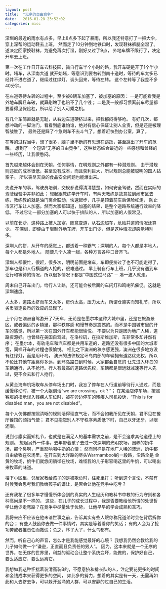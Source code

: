 ```yaml
---
layout: post
title:  "无序的自由竞争"
date:   2016-01-28 23:52:02
categories: misc
---
```

深圳的最近的雨水有点多，早上8点多下起了暴雨，所以我还特意打了一把大伞，穿上深帮的运动鞋去上班，
然而走了10分钟到地铁口时，发现鞋袜裤腿全湿了。遂决定回家换鞋袜，为避免再次打湿，刚好又过了9点，
外地车牌不限行了，决定开车去上班。

第一次在工作日开车去科技园，骑自行车半个小时的路，我开车硬是开了1个半小时。堵车，从深南大道
就开始堵，等意识到要右转到南十道时，等待的车太多已经并不进右道了，继续过红绿灯，调头回来，等待左转。
这个左转等了我差不多40分钟。

在左道等待左转的过程中，至少被8辆车加塞了，被加塞的原因：
一是可能看我是外地车牌且车破，就算剐蹭了也赔不了几个钱；
二是我一般都习惯离前车尽量都要看得见保险杠，所以给了别人可乘之机。

有几个车简直就是无耻，从右边车道硬挤过来，把我郁闷得够呛。
有好几次，都想冲动的一脚油门，看看到底谁怕谁，绝对有信心保证让别人全责，但是还是被理智战胜了，
最终还是踩了个急刹车不去斗气了。想着赶快到办公室，算了。

在等的过程当中，想了很多，脑子里不断的有思想在跳跃，甚至跳出了开车的范畴。
想到了一个短语“无序的自由竞争”，这种状态结合最近的一些感想和曾经的一些经历，让我很憋闷。

首先越来越体会到在天朝，任何事情，在明规则之外都有一种潜规则。
由于潜规则违反的成本很低，甚至没有成本，而且获利巨大，所以规则总能被聪明的国人钻空子。
所以丧尽天良的食品安全问题也能爆出来。

先说开车的事，驾驶员培训，交规都说得清清楚楚，如何安全驾驶，然而在实际的驾驶经验中并非如此；
想起跟教练学开车时，有两天教练是故意拉到闹市区去练，教练教的就是油门离合联动，快速起步，几乎是顶着前车后保险杠走，
防止市区行车让人加塞。然而大家都知道，加塞的结果，是整个道路系统通行效率的降低。
不过它让一部分加塞的人可以快于排队的人，所以加塞的人很常见。

以前在长沙，这种路上被人加塞，随意变道，从右边超车，危险并道的情况还算少。
在深圳，即便由于限制外地车牌，开车出门少，但是这种情况却感觉特别多。

深圳人的拼，从开车的感觉上，都透着一种霸气；深圳的人，每个人都是本地人，每个人都是外地人，
随便几个人凑一起，各种方言各种口音齐飞。

深圳人都很忙，很赶，很多次，明明前面是堵车，车即便挤过了也不可能走得了，那车也是和人行横道的人抢的，很难通过。
早上骑自行车上班，几乎没有遇到车让行和等待的情况，所以很多情况下都是“中国式过马路” － 凑一波人就走。

周末自己开车出门，给行人让路，还可能会被后面的车闪灯和鸣喇叭催促。这就是深圳速度。

人太多，道路太挤而车又太多，房价太高，压力太大，所谓仓廪实而知礼节，所以劣币驱逐良币的效应的显现了。

上个月在澳洲自驾游开了7天车，无论是在墨尔本这种大城市里，还是在旅游景区，或者偏远的乡镇里，那种秩序感
和慢节奏是震撼的。而不是中国城市里的开车的感觉，所以第一次在国外开车都能很愉悦。
不要以为只是因为地广人稀，道路资源好。也曾经在美国自驾过，在洛杉矶，在拉斯维加斯，车非常多却井然有序；
在墨尔本，有轨电车和汽车都是共用车道的，道路还没有很多中国的大城市宽，同样开车的过程也很愉悦。
相比之下澳洲的秩序感更强，澳洲在很多地方没有红绿灯，而是用环岛，
澳洲的法律规定环岛内部的车辆拥有道路优先权，所以不论比其他车距离你多远，到环岛路口到时候，大家都会自觉的
让先进入环岛的车辆通行，从不抢行。行人有最高的道路优先权，车辆都是很远就减速等行人先过，更不会去和行人抢行。

从黄金海岸机场取车从停车场出门时，我忘了停车在人行道前等待行人通过，而是缓慢移动时，被一个大姐训话“we are crossing，ok？”；
在某酒店停车场，按照客服的指示误入残疾人车位时，被在旁边停车的残疾人司机投诉，“This is for disabled man，you are not disabled”。

每个人仿佛都按照清晰的规则活得理直气壮，而不会如我所见在天朝，君不见在餐厅餐馆的颐指气使；
君不见抱怨别人不守秩序素质低下时，自己以牙还牙，以眼还眼。

说到仓廪实而知礼节，也就是在满足人的基本需求之前，是不会追求其他道德上的规则。
想起另外一件事，去年带着孩子去过一次深圳的光明农场，圈养的奶牛场，那个臭啊，严重影响喝牛奶的心情；
然而同样是在地广人稀的澳洲，奶牛都自由放牧在农场里，在开车到大洋路的尽头Warrnambool的一段路，沿路全是
金黄的牧场，奶牛们就悠闲徜徉在牧场，难怪我的儿子形容喝这里的牛奶，可以喝出来牧草的味道。

楼下小区里，邻居家教给孩子的是被欺负时，往死里打；
听到这个言论，不禁有时候我会思考我们教给孩子的谦让，是否会让他在竞争中吃亏？

还有我花了很多年才慢慢所体会到的真实的人生经历和教科书中教的行为守则和各种高尚是不一样的，
这些，在儿子的成长过程中，我是否要教给他所谓的处世哲学让他少走弯路？在竞争中尽量处于优势，
让他早早的学会成熟和乖巧。

我将来应不应该在他未谙世事之前，告诉其实有些人跟你称兄道弟时会在背后拆你的台；
有些人鼓励你去做一件事情时，其实是等着看你的笑话；
有的人会为了抢功劳或者推责任而撒谎；总之，林子大了，什么鸟都有。

然而，听自己心的声音，怎么才是我能感觉最好的心境？
我想我仍然会教给我的儿子如何做一个“谦逊，正直而且负责任的男人”。
因为，这本来就是一个无序的世界，在无序的世界里，利益的驱动会让整个系统变坏，能做的，保护好自己，
要么适应它，要么远离它。

我想如我这种怀揣着装清高装B的，不愿意挤和排长队的人，注定要花更多的时间和金钱成本来获得更多的空间，
如此多的努力，想着的其实是有一天，无需再如此和人去挤去争，可以躲开汹涌的人群，可以安静的过自己的生活。
